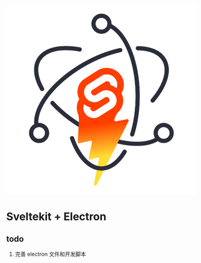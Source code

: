 <p align="center">
  <img src="static/sveltekit-electron.svg" />
</p>

# Sveltekit + Electron

## todo

1. 完善 electron 文件和开发脚本
